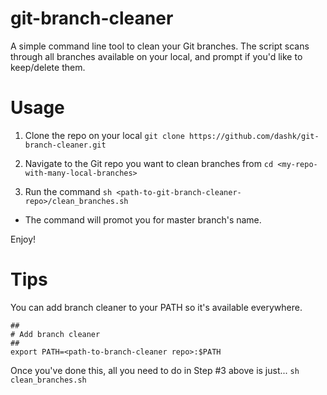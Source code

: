 # git-branch-cleaner
A simple command line tool to clean your Git branches.  The script scans through all branches available on your local, and prompt if you'd like to keep/delete them.

# Usage
1. Clone the repo on your local
```git clone https://github.com/dashk/git-branch-cleaner.git```

2. Navigate to the Git repo you want to clean branches from
```cd <my-repo-with-many-local-branches>```

3. Run the command
```sh <path-to-git-branch-cleaner-repo>/clean_branches.sh```
* The command will promot you for master branch's name.

Enjoy!

# Tips
You can add branch cleaner to your PATH so it's available everywhere.
```
##
# Add branch cleaner
##
export PATH=<path-to-branch-cleaner repo>:$PATH
```

Once you've done this, all you need to do in Step #3 above is just...
```sh clean_branches.sh```
